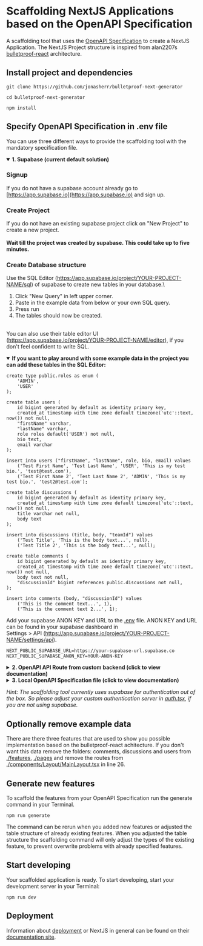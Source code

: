 # Scaffolding NextJS Applications based on the OpenAPI Specification

A scaffolding tool that uses the [OpenAPI Specification](https://swagger.io/specification/)
to create a NextJS Application. The NextJS Project structure is inspired from alan2207s
[bulletproof-react](https://github.com/alan2207/bulletproof-react) architecture.

## Install project and dependencies

    git clone https://github.com/jonasherr/bulletproof-next-generator

    cd bulletproof-next-generator

    npm install

## Specify OpenAPI Specification in .env file

You can use three different ways to provide the scaffolding tool with the mandatory specification file.

<details open>
<summary><b>1. Supabase (current default solution)</b></summary>

### Signup

If you do not have a supabase account already go to [https://app.supabase.io](https://app.supabase.io)
and sign up.

### Create Project

If you do not have an existing supabase project click on "New Project" to create a new project.\
\
<b>Wait till the project was created by supabase. This could take up to five minutes.</b>

### Create Database structure

Use the SQL Editor (https://app.supabase.io/project/YOUR-PROJECT-NAME/sql) of supabase to create new tables in your
database.\

1. Click "New Query" in left upper corner.
2. Paste in the example data from below or your own SQL query.
3. Press run
4. The tables should now be created.

\
You can also use their table editor UI (https://app.supabase.io/project/YOUR-PROJECT-NAME/editor), if you don't feel
confident to write SQL.

<details open>
<summary><b>If you want to play around with some example data in the project you can add these tables in the SQL Editor:</b></summary>

    create type public.roles as enum (
        'ADMIN',
        'USER'
    );

    create table users (
        id bigint generated by default as identity primary key,
        created_at timestamp with time zone default timezone('utc'::text, now()) not null,
        "firstName" varchar,
        "lastName" varchar,
        role roles default('USER') not null,
        bio text,
        email varchar
    );

    insert into users ("firstName", "lastName", role, bio, email) values
        ('Test First Name', 'Test Last Name', 'USER', 'This is my test bio.', 'test@test.com'),
        ('Test First Name 2', 'Test Last Name 2', 'ADMIN', 'This is my test bio.', 'test2@test.com');

    create table discussions (
        id bigint generated by default as identity primary key,
        created_at timestamp with time zone default timezone('utc'::text, now()) not null,
        title varchar not null,
        body text
    );

    insert into discussions (title, body, "teamId") values
        ('Test Title', 'This is the body text...', null),
        ('Test Title 2', 'This is the body text...', null);

    create table comments (
        id bigint generated by default as identity primary key,
        created_at timestamp with time zone default timezone('utc'::text, now()) not null,
        body text not null,
        "discussionId" bigint references public.discussions not null,
    );

    insert into comments (body, "discussionId") values
        ('This is the comment text...', 1),
        ('This is the comment text 2...', 1);

</details>

Add your supabase ANON KEY and URL to the [.env](.env) file. ANON KEY and URL can be found in your supabase dashboard in
<br/> Settings > API (https://app.supabase.io/project/YOUR-PROJECT-NAME/settings/api).

    NEXT_PUBLIC_SUPABASE_URL=https://your-supabase-url.supabase.co
    NEXT_PUBLIC_SUPABASE_ANON_KEY=YOUR-ANON-KEY

</details>

<details>
<summary><b>2. OpenAPI API Route from custom backend (click to view documentation)</b></summary>

Save the url of your OpenAPI Route of your custom backend in the [.env](.env) file.

    SWAGGER_SPECIFICATION_URL=https://your-custom-backend.com/open-api

</details>

<details>
<summary><b>3. Local OpenAPI Specification file (click to view documentation)</b></summary>

Save the filepath to your OpenAPI Specification file in the .env file.

    SWAGGER_SPECIFICATION_FILE_PATH=../swaggerSpecification.json

</details>

_Hint: The scaffolding tool currently uses supabase for authentication out of the box. So please adjust your custom
authentication server in [auth.tsx](lib/auth.tsx), if you are not using supabase._

## Optionally remove example data

There are there three features that are used to show you possible implementation based on the bulletproof-react
achitecture. If you don't want this data remove the folders: comments, discussions and users
from [./features](./features), [./pages](./pages) and remove the routes
from [./components/Layout/MainLayout.tsx](./components/Layout/MainLayout.tsx) in line 26.

## Generate new features

To scaffold the features from your OpenAPI Specification run the generate command in your Terminal.

    npm run generate

The command can be rerun when you added new features or adjusted the table structure of already existing features. When
you adjusted the table structure the scaffolding command will only adjust the types of the existing feature, to prevent
overwrite problems with already specified features.

## Start developing

Your scaffolded application is ready. To start developing, start your development server in your Terminal:

    npm run dev

## Deployment

Information about [deployment](https://nextjs.org/docs/deployment) or NextJS in general can be found on
their [documentation site](https://nextjs.org/docs/getting-started).